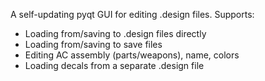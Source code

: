 A self-updating pyqt GUI for editing .design files. Supports:

- Loading from/saving to .design files directly
- Loading from/saving to save files
- Editing AC assembly (parts/weapons), name, colors
- Loading decals from a separate .design file
